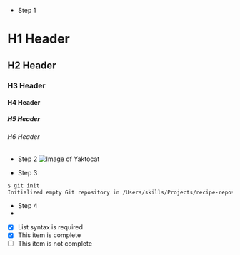 - Step 1
# H1 Header
## H2 Header
### H3 Header
#### H4 Header
##### H5 Header
###### H6 Header

- Step 2
![Image of Yaktocat](https://octodex.github.com/images/yaktocat.png)

- Step 3
```bash
$ git init
Initialized empty Git repository in /Users/skills/Projects/recipe-repository/.git/
```
- Step 4
- 
- [x] List syntax is required
- [x] This item is complete
- [ ] This item is not complete
